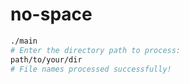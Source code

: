 # no-space


```bash
./main
# Enter the directory path to process:
path/to/your/dir
# File names processed successfully!
```
